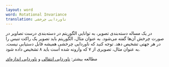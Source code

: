 ```yaml
---
layout: word
word: Rotational Invariance
translation: ناوردایی چرخشی
---
```


در یک مساله دسته‌بندی تصویر، به توانایی الگوریتم در دسته‌بندی درست تصاویر در صورت چرخش آن‌ها گفته می‌شود. به عنوان مثال، الگوریتم باید تصویر یک راکت تنیس را در هر جهتی تشخیص دهد. توجه کنید که ناوردایی چرخشی همیشه قابل دستیابی نیست. به عنوان مثال، تصویری از ۷ که وارونه شده است باید ۸ تشخیص داده شود.

مطالعه بیشتر: [ناوردایی انتقالی](/T/translational_invariance) و [ناوردایی اندازه‌ای](/S/size_invariance)
